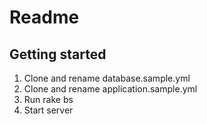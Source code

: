 # Readme

## Getting started

1. Clone and rename database.sample.yml
2. Clone and rename application.sample.yml
2. Run rake bs
3. Start server